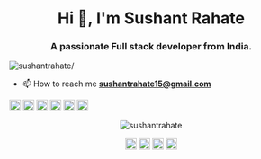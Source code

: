 <h1 align="center">Hi 👋, I'm Sushant Rahate</h1>
<h3 align="center">A passionate Full stack developer from India.</h3>
<p align="left"> <img src=https://komarev.com/ghpvc/?username=sushantrahate alt=sushantrahate/> </p>

- 📫 How to reach me **sushantrahate15@gmail.com**

<p align="left"><img src=https://konpa.github.io/devicon/devicon.git/icons/angularjs/angularjs-original.svg alt=angularjs width="20" height="20"/> <img src=https://konpa.github.io/devicon/devicon.git/icons/electron/electron-original.svg alt=electron width="20" height="20"/> <img src=https://konpa.github.io/devicon/devicon.git/icons/javascript/javascript-original.svg alt=javascript width="20" height="20"/> <img src=https://konpa.github.io/devicon/devicon.git/icons/typescript/typescript-original.svg alt=typescript width="20" height="20"/> <img src=https://konpa.github.io/devicon/devicon.git/icons/mongodb/mongodb-original-wordmark.svg alt=mongodb width="20" height="20"/> <img src=https://konpa.github.io/devicon/devicon.git/icons/nodejs/nodejs-original-wordmark.svg alt=nodejs width="20" height="20"/></p><p align="center"> <img src=https://github-readme-stats.vercel.app/api?username=sushantrahate&show_icons=true alt=sushantrahate /> </p>

<p align="center">
<a href=https://codepen.io/sushantrahate target="blank"><img align="center" src=https://cdn.jsdelivr.net/npm/simple-icons@3.0.1/icons/codepen.svg alt="sushantrahate" height="20" width="20" /></a>
<a href=https://dev.to/sushantrahate target="blank"><img align="center" src=https://cdn.jsdelivr.net/npm/simple-icons@3.0.1/icons/dev-dot-to.svg alt="sushantrahate" height="20" width="20" /></a>
<a href=https://twitter.com/sushantrahate target="blank"><img align="center" src=https://cdn.jsdelivr.net/npm/simple-icons@3.0.1/icons/twitter.svg alt="sushantrahate" height="20" width="20" /></a>
<a href=https://linkedin.com/in/sushantrahate target="blank"><img align="center" src=https://cdn.jsdelivr.net/npm/simple-icons@3.0.1/icons/linkedin.svg alt="sushantrahate" height="20" width="20" /></a>
</p>
